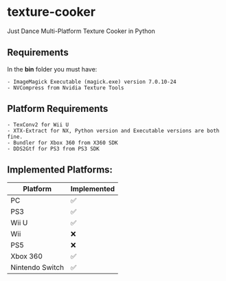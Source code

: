 # texture-cooker
 Just Dance Multi-Platform Texture Cooker in Python

## Requirements
In the **bin** folder you must have:

    - ImageMagick Executable (magick.exe) version 7.0.10-24
    - NVCompress from Nvidia Texture Tools

## Platform Requirements
    
    - TexConv2 for Wii U
    - XTX-Extract for NX, Python version and Executable versions are both fine.
    - Bundler for Xbox 360 from X360 SDK
    - DDS2Gtf for PS3 from PS3 SDK

## Implemented Platforms:
| Platform | Implemented |
| -------- | ----------- |
| PC | ✅ |
| PS3 | ✅ |
| Wii U | ✅ |
| Wii | ❌ |
| PS5 | ❌ |
| Xbox 360 | ✅ |
| Nintendo Switch | ✅ |

